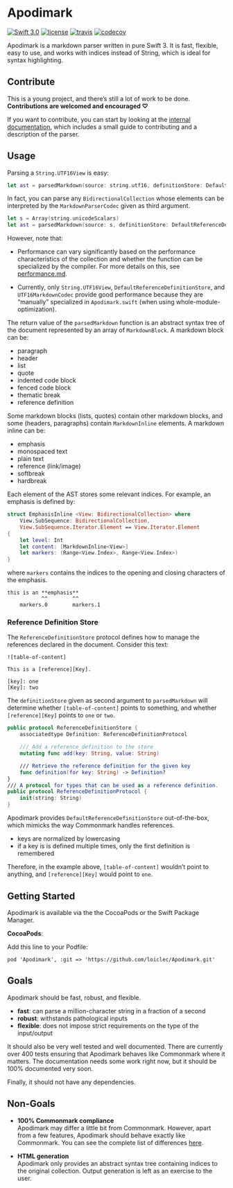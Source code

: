 # Apodimark

[![Swift 3.0](https://img.shields.io/badge/Swift-3.0-blue.svg)](https://swift.org) 
[![license](https://img.shields.io/badge/licence-MIT-blue.svg)](https://github.com/loiclec/Apodimark/blob/master/LICENCE.md)
[![travis](https://travis-ci.org/loiclec/Apodimark.svg?branch=master)](https://travis-ci.org/loiclec/Apodimark)
[![codecov](https://codecov.io/gh/loiclec/Apodimark/branch/master/graph/badge.svg)](https://codecov.io/gh/loiclec/Apodimark)

Apodimark is a markdown parser written in pure Swift 3. It is fast, flexible,
easy to use, and works with indices instead of String, which is ideal for 
syntax highlighting.

## Contribute

This is a young project, and there’s still a lot of work to 
be done. **Contributions are welcomed and encouraged ♡**

If you want to contribute, you can start by looking at 
the [internal documentation], which includes a small guide to 
contributing and a description of the parser.

[internal documentation]: internal/readme.md

## Usage

Parsing a `String.UTF16View` is easy:

``` swift
let ast = parsedMarkdown(source: string.utf16, definitionStore: DefaultReferenceDefinitionStore(), codec: UTF16MarkdownCodec.self)
```

In fact, you can parse any `BidirectionalCollection` whose elements can be 
interpreted by the `MarkdownParserCodec` given as third argument.

```swift
let s = Array(string.unicodeScalars)
let ast = parsedMarkdown(source: s, definitionStore: DefaultReferenceDefinitionStore(), codec: UnicodeScalarMarkdownCodec.self)
```

However, note that:
- Performance can vary significantly based on the performance characteristics 
  of the collection and whether the function can be specialized by the compiler.
  For more details on this, see [performance.md][performance].

- Currently, only `String.UTF16View`, `DefaultReferenceDefinitionStore`, and `UTF16MarkdownCodec`
  provide good performance because they are “manually” specialized in `Apodimark.swift` 
  (when using whole-module-optimization). 

The return value of the `parsedMarkdown` function is an abstract syntax tree
of the document represented by an array of `MarkdownBlock`.
A markdown block can be:
- paragraph
- header
- list
- quote
- indented code block
- fenced code block
- thematic break
- reference definition

Some markdown blocks (lists, quotes) contain other markdown blocks, 
and some (headers, paragraphs) contain `MarkdownInline` elements.
A markdown inline can be:
- emphasis
- monospaced text
- plain text
- reference (link/image)
- softbreak
- hardbreak

Each element of the AST stores some relevant indices. For example, an emphasis is
defined by:
```swift
struct EmphasisInline <View: BidirectionalCollection> where
    View.SubSequence: BidirectionalCollection,
    View.SubSequence.Iterator.Element == View.Iterator.Element
{
    let level: Int
    let content: [MarkdownInline<View>]
    let markers: (Range<View.Index>, Range<View.Index>)
}
```

where `markers` contains the indices to the opening and closing characters of 
the emphasis.

```
this is an **emphasis**
           ^^        ^^
    markers.0        markers.1
```

[performance]: internal/performance.md

### Reference Definition Store

The `ReferenceDefinitionStore` protocol defines how to manage the references declared in the document.
Consider this text:
```text 
![table-of-content]

This is a [reference][Key].

[key]: one 
[Key]: two
```

The `definitionStore` given as second argument to `parsedMarkdown` will determine whether `[table-of-content]`
points to something, and whether `[reference][Key]` points to `one` or `two`.

```swift
public protocol ReferenceDefinitionStore {
    associatedtype Definition: ReferenceDefinitionProtocol

    /// Add a reference definition to the store
    mutating func add(key: String, value: String)

    /// Retrieve the reference definition for the given key
    func definition(for key: String) -> Definition?
}
/// A protocol for types that can be used as a reference definition.
public protocol ReferenceDefinitionProtocol {
    init(string: String)
}
```

Apodimark provides `DefaultReferenceDefinitionStore` out-of-the-box, which mimicks the way
Commonmark handles references.
- keys are normalized by lowercasing
- if a key is is defined multiple times, only the first definition is remembered 

Therefore, in the example above, `[table-of-content]` wouldn’t point to anything, 
and `[reference][Key]` would point to `one`.

## Getting Started

Apodimark is available via the the CocoaPods or the Swift Package Manager.

**CocoaPods**:

Add this line to your Podfile:
```text
pod 'Apodimark', :git => 'https://github.com/loiclec/Apodimark.git'
```

## Goals

Apodimark should be fast, robust, and flexible.
- **fast**: can parse a million-character string in a fraction of a second
- **robust**: withstands pathological inputs
- **flexible**: does not impose strict requirements on the type of the input/output

It should also be very well tested and well documented. There are currently
over 400 tests ensuring that Apodimark behaves like Commonmark where it matters.
The documentation needs some work right now, but it should be 100% documented 
very soon.

Finally, it should not have any dependencies.

## Non-Goals

- **100% Commonmark compliance**  
  Apodimark may differ a little bit from Commonmark. However, apart from a few 
  features, Apodimark should behave exactly like Commonmark. You can see the 
  complete list of differences [here][commonmark-delta].

[commonmark-delta]: internal/differences-with-commonmark.md

- **HTML generation**  
  Apodimark only provides an abstract syntax tree containing 
  indices to the original collection. Output generation is 
  left as an exercise to the user.
